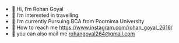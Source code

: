 - 👋 Hi, I’m Rohan Goyal
- 👀 I’m interested in travelling
- 🌱 I’m currently Pursuing BCA from Poornima University
- 📱 How to reach me https://www.instagram.com/rohan_goyal_2616/
- 📩 you can also mail me rohangoyal264@gmail.com

<!---
37rohan/37rohan is a ✨ special ✨ repository because its `README.md` (this file) appears on your GitHub profile.
You can click the Preview link to take a look at your changes.
--->
